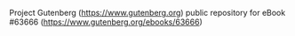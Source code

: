 Project Gutenberg (https://www.gutenberg.org) public repository for eBook #63666 (https://www.gutenberg.org/ebooks/63666)
